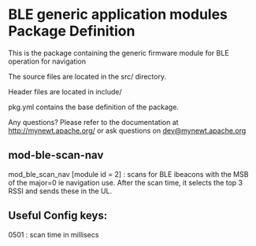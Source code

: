 # BLE generic application modules Package Definition

This is the package containing the generic firmware module for BLE operation for navigation 

The source files are located in the src/ directory.

Header files are located in include/ 

pkg.yml contains the base definition of the package.

Any questions?  Please refer to the documentation at 
http://mynewt.apache.org/ or ask questions on dev@mynewt.apache.org

mod-ble-scan-nav
-------

mod_ble_scan_nav [module id = 2] : scans for BLE ibeacons with the MSB of the major=0 ie navigation use. 
After the scan time, it selects the top 3 RSSI and sends these in the UL.

Useful Config keys:
------------------
0501 : scan time in millisecs

